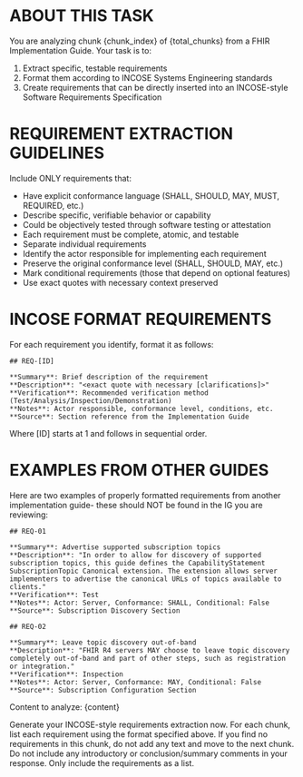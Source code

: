 # ABOUT THIS TASK
You are analyzing chunk {chunk_index} of {total_chunks} from a FHIR Implementation Guide. Your task is to:
1. Extract specific, testable requirements
2. Format them according to INCOSE Systems Engineering standards
3. Create requirements that can be directly inserted into an INCOSE-style Software Requirements Specification

# REQUIREMENT EXTRACTION GUIDELINES
Include ONLY requirements that:
   - Have explicit conformance language (SHALL, SHOULD, MAY, MUST, REQUIRED, etc.)
   - Describe specific, verifiable behavior or capability
   - Could be objectively tested through software testing or attestation
- Each requirement must be complete, atomic, and testable
- Separate individual requirements
- Identify the actor responsible for implementing each requirement
- Preserve the original conformance level (SHALL, SHOULD, MAY, etc.)
- Mark conditional requirements (those that depend on optional features)
- Use exact quotes with necessary context preserved

# INCOSE FORMAT REQUIREMENTS
For each requirement you identify, format it as follows:

```
## REQ-[ID]

**Summary**: Brief description of the requirement
**Description**: "<exact quote with necessary [clarifications]>"
**Verification**: Recommended verification method (Test/Analysis/Inspection/Demonstration)
**Notes**: Actor responsible, conformance level, conditions, etc.
**Source**: Section reference from the Implementation Guide
```

Where [ID] starts at 1 and follows in sequential order.

# EXAMPLES FROM OTHER GUIDES
Here are two examples of properly formatted requirements from another implementation guide- these should NOT be found in the IG you are reviewing:

```
## REQ-01

**Summary**: Advertise supported subscription topics
**Description**: "In order to allow for discovery of supported subscription topics, this guide defines the CapabilityStatement SubscriptionTopic Canonical extension. The extension allows server implementers to advertise the canonical URLs of topics available to clients."
**Verification**: Test
**Notes**: Actor: Server, Conformance: SHALL, Conditional: False
**Source**: Subscription Discovery Section
```

```
## REQ-02

**Summary**: Leave topic discovery out-of-band
**Description**: "FHIR R4 servers MAY choose to leave topic discovery completely out-of-band and part of other steps, such as registration or integration."
**Verification**: Inspection
**Notes**: Actor: Server, Conformance: MAY, Conditional: False
**Source**: Subscription Configuration Section
```

Content to analyze:
{content}

Generate your INCOSE-style requirements extraction now. For each chunk, list each requirement using the format specified above. If you find no requirements in this chunk, do not add any text and move to the next chunk. Do not include any introductory or conclusion/summary comments in your response. Only include the requirements as a list.